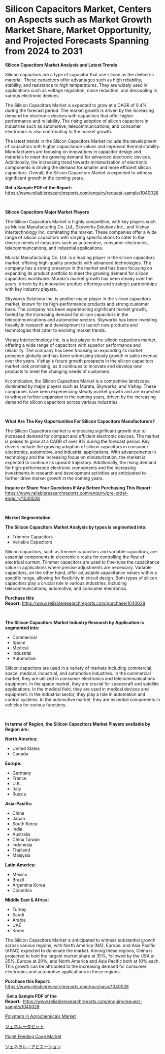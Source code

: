 <p><h1>Silicon Capacitors Market, Centers on Aspects such as Market Growth Market Share, Market Opportunity, and Projected Forecasts Spanning from 2024 to 2031</h1></p><p><strong>Silicon Capacitors Market Analysis and Latest Trends</strong></p>
<p><p>Silicon capacitors are a type of capacitor that use silicon as the dielectric material. These capacitors offer advantages such as high reliability, stability, and resistance to high temperatures. They are widely used in applications such as voltage regulation, noise reduction, and decoupling in various electronic devices.</p><p>The Silicon Capacitors Market is expected to grow at a CAGR of 9.4% during the forecast period. The market growth is driven by the increasing demand for electronic devices with capacitors that offer higher performance and reliability. The rising adoption of silicon capacitors in industries such as automotive, telecommunications, and consumer electronics is also contributing to the market growth.</p><p>The latest trends in the Silicon Capacitors Market include the development of capacitors with higher capacitance values and improved thermal stability. Manufacturers are focusing on innovations in capacitor design and materials to meet the growing demand for advanced electronic devices. Additionally, the increasing trend towards miniaturization of electronic components is driving the demand for smaller and more efficient silicon capacitors. Overall, the Silicon Capacitors Market is expected to witness significant growth in the coming years.</p></p>
<p><strong>Get a Sample PDF of the Report:&nbsp;</strong> <a href="https://www.reliableresearchreports.com/enquiry/request-sample/1040028">https://www.reliableresearchreports.com/enquiry/request-sample/1040028</a></p>
<p>&nbsp;</p>
<p><strong>Silicon Capacitors Major Market Players</strong></p>
<p><p>The Silicon Capacitors Market is highly competitive, with key players such as Murata Manufacturing Co. Ltd., Skyworks Solutions Inc., and Vishay Intertechnology Inc. dominating the market. These companies offer a wide range of silicon capacitors with varying specifications to cater to the diverse needs of industries such as automotive, consumer electronics, telecommunications, and industrial applications.</p><p>Murata Manufacturing Co. Ltd. is a leading player in the silicon capacitors market, offering high-quality products with advanced technologies. The company has a strong presence in the market and has been focusing on expanding its product portfolio to meet the growing demand for silicon capacitors worldwide. Murata's market growth has been steady over the years, driven by its innovative product offerings and strategic partnerships with key industry players.</p><p>Skyworks Solutions Inc. is another major player in the silicon capacitors market, known for its high-performance products and strong customer base. The company has been experiencing significant market growth, fueled by the increasing demand for silicon capacitors in the telecommunications and automotive sectors. Skyworks has been investing heavily in research and development to launch new products and technologies that cater to evolving market trends.</p><p>Vishay Intertechnology Inc. is a key player in the silicon capacitors market, offering a wide range of capacitors with superior performance and reliability. The company has been focusing on expanding its market presence globally and has been witnessing steady growth in sales revenue over the years. Vishay's future growth prospects in the silicon capacitors market look promising, as it continues to innovate and develop new products to meet the changing needs of customers.</p><p>In conclusion, the Silicon Capacitors Market is a competitive landscape dominated by major players such as Murata, Skyworks, and Vishay. These companies have been experiencing steady market growth and are expected to witness further expansion in the coming years, driven by the increasing demand for silicon capacitors across various industries.</p></p>
<p>&nbsp;</p>
<p><strong>What Are The Key Opportunities For Silicon Capacitors Manufacturers?</strong></p>
<p><p>The Silicon Capacitors market is witnessing significant growth due to increased demand for compact and efficient electronic devices. The market is poised to grow at a CAGR of over 8% during the forecast period. Key drivers include the growing adoption of silicon capacitors in consumer electronics, automotive, and industrial applications. With advancements in technology and the increasing focus on miniaturization, the market is expected to continue its upward trajectory. Additionally, the rising demand for high-performance electronic components and the increasing investments in research and development activities are anticipated to further drive market growth in the coming years.</p></p>
<p><strong>Inquire or Share Your Questions If Any Before Purchasing This Report:</strong> <a href="https://www.reliableresearchreports.com/enquiry/pre-order-enquiry/1040028">https://www.reliableresearchreports.com/enquiry/pre-order-enquiry/1040028</a></p>
<p>&nbsp;</p>
<p><strong>Market Segmentation</strong></p>
<p><strong>The Silicon Capacitors Market Analysis by types is segmented into:</strong></p>
<p><ul><li>Trimmer Capacitors</li><li>Variable Capacitors</li></ul></p>
<p><p>Silicon capacitors, such as trimmer capacitors and variable capacitors, are essential components in electronic circuits for controlling the flow of electrical current. Trimmer capacitors are used to fine-tune the capacitance value in applications where precise adjustments are necessary. Variable capacitors, on the other hand, offer adjustable capacitance values within a specific range, allowing for flexibility in circuit design. Both types of silicon capacitors play a crucial role in various industries, including telecommunications, automotive, and consumer electronics.</p></p>
<p><strong>Purchase this Report:&nbsp;</strong><a href="https://www.reliableresearchreports.com/purchase/1040028">https://www.reliableresearchreports.com/purchase/1040028</a></p>
<p>&nbsp;</p>
<p><strong>The Silicon Capacitors Market Industry Research by Application is segmented into:</strong></p>
<p><ul><li>Commercial</li><li>Space</li><li>Medical</li><li>Industrial</li><li>Automotive</li></ul></p>
<p><p>Silicon capacitors are used in a variety of markets including commercial, space, medical, industrial, and automotive industries. In the commercial market, they are utilized in consumer electronics and telecommunications equipment. In the space market, they are crucial for spacecraft and satellite applications. In the medical field, they are used in medical devices and equipment. In the industrial sector, they play a role in automation and control systems. In the automotive market, they are essential components in vehicles for various functions.</p></p>
<p>&nbsp;</p>
<p><strong>In terms of Region, the Silicon Capacitors Market Players available by Region are:</strong></p>
<p>
    <p> <strong> North America: </strong>
        <ul>
            <li>United States</li>
            <li>Canada</li>
        </ul>
        </p> 
    <p> <strong> Europe: </strong>
        <ul>
            <li>Germany</li>
            <li>France</li>
            <li>U.K.</li>
            <li>Italy</li>
            <li>Russia</li>
        </ul>
        </p> 
    <p> <strong> Asia-Pacific: </strong>
        <ul>
            <li>China</li>
            <li>Japan</li>
            <li>South Korea</li>
            <li>India</li>
            <li>Australia</li>
            <li>China Taiwan</li>
            <li>Indonesia</li>
            <li>Thailand</li>
            <li>Malaysia</li>
        </ul>
        </p> 
    <p> <strong> Latin America: </strong>
        <ul>
            <li>Mexico</li>
            <li>Brazil</li>
            <li>Argentina Korea</li>
            <li>Colombia</li>
        </ul>
        </p> 
    <p> <strong> Middle East & Africa: </strong>
        <ul>
            <li>Turkey</li>
            <li>Saudi</li>
            <li>Arabia</li>
            <li>UAE</li>
            <li>Korea</li>
        </ul>
    </p>
    </p>
<p><p>The Silicon Capacitors Market is anticipated to witness substantial growth across various regions, with North America (NA), Europe, and Asia Pacific (APAC) expected to dominate the market. Among these regions, China is projected to hold the largest market share at 35%, followed by the USA at 25%, Europe at 20%, and North America and Asia Pacific both at 10% each. This growth can be attributed to the increasing demand for consumer electronics and automotive applications in these regions.</p></p>
<p><strong>Purchase this Report: </strong><a href="https://www.reliableresearchreports.com/purchase/1040028">https://www.reliableresearchreports.com/purchase/1040028</a></p>
<p>&nbsp;<strong>Get a Sample PDF of the Report:&nbsp;&nbsp;</strong><a href="https://www.reliableresearchreports.com/enquiry/request-sample/1040028">https://www.reliableresearchreports.com/enquiry/request-sample/1040028</a></p>
<p><strong></strong></p>
<p><p><a href="https://issuu.com/reportprime-2/docs/polymers-in-agrochemicals-market-size-2030.pptx">Polymers in Agrochemicals Market</a></p><p><a href="https://github.com/avbqbctihcbe2/Market-Research-Report-List-1/blob/main/17671488786.md">ジェネレータセット</a></p><p><a href="https://issuu.com/reportprime-2/docs/piglet-feeding-cage-market-size-2030.pptx">Piglet Feeding Cage Market</a></p><p><a href="https://github.com/one-cool-chick/Market-Research-Report-List-1/blob/main/24511508785.md">ジェネラル・アビエーション</a></p></p>
